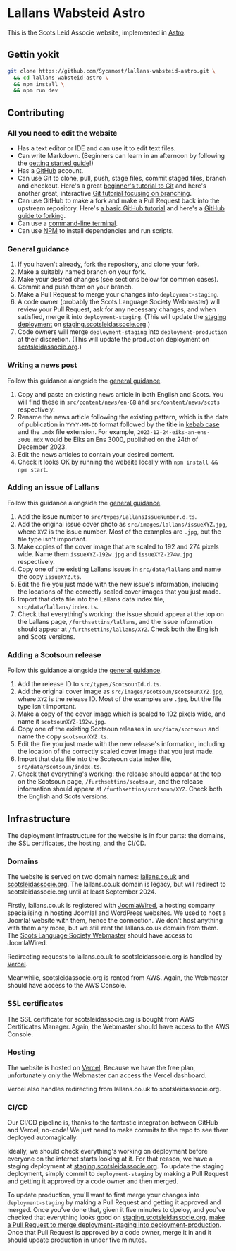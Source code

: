 # Lallans Wabsteid Astro

This is the Scots Leid Associe website, implemented in [Astro](https://astro.build/).

## Gettin yokit

```bash
git clone https://github.com/Sycamost/lallans-wabsteid-astro.git \
  && cd lallans-wabsteid-astro \
  && npm install \
  && npm run dev
```

## Contributing

### All you need to edit the website

* Has a text editor or IDE and can use it to edit text files.
* Can write Markdown. (Beginners can learn in an afternoon by following the
  [getting started guide](https://www.markdownguide.org/getting-started/)!)
* Has a [GitHub](https://github.com/join) account.
* Can use Git to clone, pull, push, stage files, commit staged files, branch and
  checkout. Here's a great [beginner's tutorial to Git](https://www.atlassian.com/git)
  and here's another great, interactive
  [Git tutorial focusing on branching](https://learngitbranching.js.org/).
* Can use GitHub to make a fork and make a Pull Request back into the upstream
  repository. Here's
  [a basic GitHub tutorial](https://docs.github.com/en/get-started/quickstart/hello-world)
  and here's a
  [GitHub guide to forking](https://docs.github.com/en/get-started/quickstart/fork-a-repo).
* Can use a [command-line terminal](https://www.freecodecamp.org/news/command-line-for-beginners/).
* Can use [NPM](https://nodesource.com/blog/an-absolute-beginners-guide-to-using-npm/)
  to install dependencies and run scripts.

### General guidance

1. If you haven't already, fork the repository, and clone your fork.
2. Make a suitably named branch on your fork.
3. Make your desired changes (see sections below for common cases).
4. Commit and push them on your branch.
5. Make a Pull Request to merge your changes into `deployment-staging`.
6. A code owner (probably the Scots Language Society Webmaster) will review
   your Pull Request, ask for any necessary changes, and when satisfied, merge
   it into `deployment-staging`. (This will update the [staging deployment](#cicd)
   on [staging.scotsleidassocie.org](https://staging.scotsleidassocie.org).)
7. Code owners will merge `deployment-staging` into `deployment-production` at
   their discretion. (This will update the production deployment on
   [scotsleidassocie.org](https://scotsleidassocie.org).)

### Writing a news post

Follow this guidance alongside the [general guidance](#general-guidance).

1. Copy and paste an existing news article in both English and Scots. You will
   find these in `src/content/news/en-GB` and `src/content/news/scots` respectively.
2. Rename the news article following the existing pattern, which is the date of
   publication in `YYYY-MM-DD` format followed by the title in
   [kebab case](https://www.freecodecamp.org/news/snake-case-vs-camel-case-vs-pascal-case-vs-kebab-case-whats-the-difference/#whatiskebabcaseanamekebabcasea)
   and the `.mdx` file extension. For example, `2023-12-24-eiks-an-ens-3000.mdx`
   would be Eiks an Ens 3000, published on the 24th of December 2023.
3. Edit the news articles to contain your desired content.
4. Check it looks OK by running the website locally with `npm install && npm start`.

### Adding an issue of Lallans

Follow this guidance alongside the [general guidance](#general-guidance).

1. Add the issue number to `src/types/LallansIssueNumber.d.ts`.
2. Add the original issue cover photo as `src/images/lallans/issueXYZ.jpg`, where `XYZ`
   is the issue number. Most of the examples are `.jpg`, but the file type isn't important.
3. Make copies of the cover image that are scaled to 192 and 274 pixels wide.
   Name them `issueXYZ-192w.jpg` and `issueXYZ-274w.jpg` respectively.
4. Copy one of the existing Lallans issues in `src/data/lallans` and name the
   copy `issueXYZ.ts`.
5. Edit the file you just made with the new issue's information, including the
   locations of the correctly scaled cover images that you just made.
6. Import that data file into the Lallans data index file, `src/data/lallans/index.ts`.
7. Check that everything's working: the issue should appear at the top on the
   Lallans page, `/furthsettins/lallans`, and the issue information should appear
   at `/furthsettins/lallans/XYZ`. Check both the English and Scots versions.

### Adding a Scotsoun release

Follow this guidance alongside the [general guidance](#general-guidance).

1. Add the release ID to `src/types/ScotsounId.d.ts`.
2. Add the original cover image as `src/images/scotsoun/scotsounXYZ.jpg`, where `XYZ`
   is the release ID. Most of the examples are `.jpg`, but the file type isn't important.
3. Make a copy of the cover image which is scaled to 192 pixels wide, and name it
   `scotsounXYZ-192w.jpg`.
4. Copy one of the existing Scotsoun releases in `src/data/scotsoun` and name the
   copy `scotsounXYZ.ts`.
5. Edit the file you just made with the new release's information, including the
   location of the correctly scaled cover image that you just made.
6. Import that data file into the Scotsoun data index file, `src/data/scotsoun/index.ts`.
7. Check that everything's working: the release should appear at the top on the
   Scotsoun page, `/furthsettins/scotsoun`, and the release information should appear
   at `/furthsettins/scotsoun/XYZ`. Check both the English and Scots versions.

## Infrastructure

The deployment infrastructure for the website is in four parts: the domains,
the SSL certificates, the hosting, and the CI/CD.

### Domains

The website is served on two domain names: [lallans.co.uk](https://www.lallans.co.uk)
and [scotsleidassocie.org](https://scotsleidassocie.org). The lallans.co.uk
domain is legacy, but will redirect to scotsleidassocie.org until at least
September 2024.

Firstly, lallans.co.uk is registered with [JoomlaWired](https://www.joomlawired.com),
a hosting company specialising in hosting Joomla! and WordPress websites. We used
to host a Joomla! website with them, hence the connection. We don't host
anything with them any more, but we still rent the lallans.co.uk domain from
them. The [Scots Language Society Webmaster](mailto:lallans@hotmail.co.uk)
should have access to JoomlaWired.

Redirecting requests to lallans.co.uk to scotsleidassocie.org is handled by
[Vercel](#hosting).

Meanwhile, scotsleidassocie.org is rented from AWS. Again, the Webmaster should
have access to the AWS Console.

### SSL certificates

The SSL certificate for scotsleidassocie.org is bought from AWS Certificates
Manager. Again, the Webmaster should have access to the AWS Console.

### Hosting

The website is hosted on [Vercel](https://vercel.com/sycamost/lallans-wabsteid-astro).
Because we have the free plan, unfortunately only the Webmaster can access the
Vercel dashboard.

Vercel also handles redirecting from lallans.co.uk to scotsleidassocie.org.

### CI/CD

Our CI/CD pipeline is, thanks to the fantastic integration between GitHub and
Vercel, no-code! We just need to make commits to the repo to see them deployed
automagically.

Ideally, we should check everything's working on deployment before everyone on
the internet starts looking at it. For that reason, we have a staging deployment
at [staging.scotsleidassocie.org](https://staging.scotsleidassocie.org). To
update the staging deployment, simply commit to `deployment-staging` by making a
Pull Request and getting it approved by a code owner and then merged.

To update production, you'll want to first merge your changes into `deployment-staging` by
making a Pull Request and getting it approved and merged. Once you've done that,
given it five minutes to dpeloy, and you've checked that everything looks good
on [staging.scotsleidassocie.org](https://staging.scotsleidassocie.org),
[make a Pull Request to merge deployment-staging into deployment-production](https://github.com/Sycamost/lallans-wabsteid-astro/compare/deployment-production...deployment-staging).
Once that Pull Request is approved by a code owner, merge it in and it should
update production in under five minutes.

